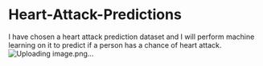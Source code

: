 # Heart-Attack-Predictions

I have chosen a heart attack prediction dataset and I will perform machine learning on it to predict if a person has a chance of heart attack.![Uploading image.png…]()
